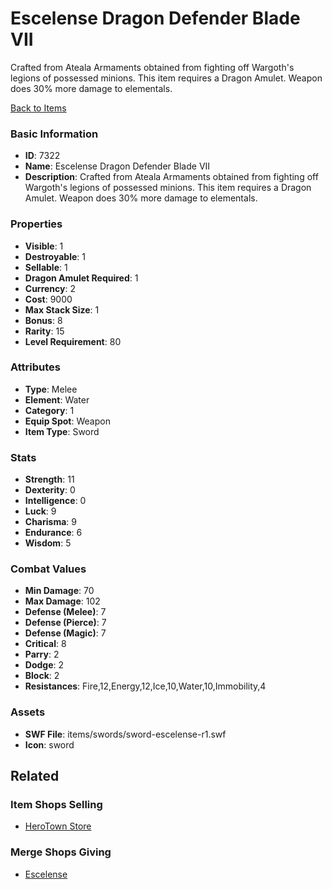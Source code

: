# Escelense Dragon Defender Blade VII

Crafted from Ateala Armaments obtained from fighting off Wargoth's legions of possessed minions.  This item requires a Dragon Amulet. Weapon does 30% more damage to elementals.

[Back to Items](../items.md)

### Basic Information

- **ID**: 7322
- **Name**: Escelense Dragon Defender Blade VII
- **Description**: Crafted from Ateala Armaments obtained from fighting off Wargoth&#039;s legions of possessed minions.  This item requires a Dragon Amulet. Weapon does 30% more damage to elementals.

### Properties

- **Visible**: 1
- **Destroyable**: 1
- **Sellable**: 1
- **Dragon Amulet Required**: 1
- **Currency**: 2
- **Cost**: 9000
- **Max Stack Size**: 1
- **Bonus**: 8
- **Rarity**: 15
- **Level Requirement**: 80

### Attributes

- **Type**: Melee
- **Element**: Water
- **Category**: 1
- **Equip Spot**: Weapon
- **Item Type**: Sword

### Stats

- **Strength**: 11
- **Dexterity**: 0
- **Intelligence**: 0
- **Luck**: 9
- **Charisma**: 9
- **Endurance**: 6
- **Wisdom**: 5

### Combat Values

- **Min Damage**: 70
- **Max Damage**: 102
- **Defense (Melee)**: 7
- **Defense (Pierce)**: 7
- **Defense (Magic)**: 7
- **Critical**: 8
- **Parry**: 2
- **Dodge**: 2
- **Block**: 2
- **Resistances**: Fire,12,Energy,12,Ice,10,Water,10,Immobility,4

### Assets

- **SWF File**: items/swords/sword-escelense-r1.swf
- **Icon**: sword

## Related

### Item Shops Selling

- [HeroTown Store](../item-shops/482-herotown-store.md)

### Merge Shops Giving

- [Escelense](../merge-shops/115-escelense.md)

